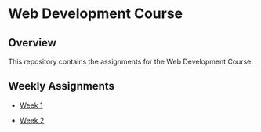 # Web Development Course

## Overview

This repository contains the assignments for the Web Development Course.

## Weekly Assignments

- [Week 1](https://users.metropolia.fi/~jonijhe/web_development_K25/Week1/)

- [Week 2](https://users.metropolia.fi/~jonijhe/web_development_K25/Week2/)

